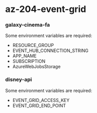# az-204-event-grid

### galaxy-cinema-fa

Some environment variables are required:
- RESOURCE_GROUP
- EVENT_HUB_CONNECTION_STRING
- APP_NAME
- SUBSCRIPTION
- AzureWebJobsStorage

### disney-api

Some environment variables are required:
- EVENT_GRID_ACCESS_KEY
- EVENT_GRID_END_POINT
